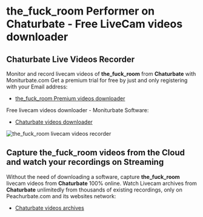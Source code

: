 # the_fuck_room Performer on Chaturbate - Free LiveCam videos downloader

## Chaturbate Live Videos Recorder

Monitor and record livecam videos of **the_fuck_room** from **Chaturbate** with Moniturbate.com
Get a premium trial for free by just and only registering with your Email address:
* [the_fuck_room Premium videos downloader](https://moniturbate.com/request-demo-licence-key.html)

Free livecam videos downloader - Moniturbate Software:
* [Chaturbate videos downloader](https://moniturbate.com/moniturbate-download-software.html)

![the_fuck_room livecam videos recorder](https://peachurnet.com/templates/moniturbate-software.png)


## Capture the_fuck_room videos from the Cloud and watch your recordings on Streaming

Without the need of downloading a software, capture **the_fuck_room** livecam videos from **Chaturbate** 100% online.
Watch Livecam archives from **Chaturbate** unlimitedly from thousands of existing recordings, only on Peachurbate.com and its websites network:
* [Chaturbate videos archives](https://peachurnet.com/)